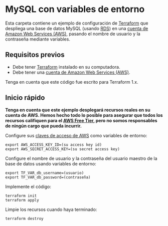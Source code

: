 # MySQL con variables de entorno

Esta carpeta contiene un ejemplo de configuración de [Terraform](https://www.terraform.io/) que despliega una base de datos MySQL 
(usando [RDS](https://aws.amazon.com/rds/)) en una [cuenta de Amazon Web Services (AWS)](http://aws.amazon.com/), pasando
el nombre de usuario y la contraseña mediante variables. 

## Requisitos previos

* Debe tener [Terraform](https://www.terraform.io/) instalado en su computadora.
* Debe tener una [cuenta de Amazon Web Services (AWS)](http://aws.amazon.com/).

Tenga en cuenta que este código fue escrito para Terraform 1.x.

## Inicio rápido

**Tenga en cuenta que este ejemplo desplegará recursos reales en su cuenta de AWS. Hemos hecho todo lo posible para asegurar
que todos los recursos califiquen para el [AWS Free Tier](https://aws.amazon.com/free/), pero no somos responsables de ningún
cargo que pueda incurrir.**

Configure sus [claves de acceso de AWS](http://docs.aws.amazon.com/general/latest/gr/aws-sec-cred-types.html#access-keys-and-secret-access-keys) como
variables de entorno:

```
export AWS_ACCESS_KEY_ID=(su access key id)
export AWS_SECRET_ACCESS_KEY=(su secret access key)
```

Configure el nombre de usuario y la contraseña del usuario maestro de la base de datos usando variables de entorno:

```
export TF_VAR_db_username=(usuario)
export TF_VAR_db_password=(contraseña)
```

Implemente el código:

```
terraform init
terraform apply
```

Limpie los recursos cuando haya terminado:

```
terraform destroy
```
